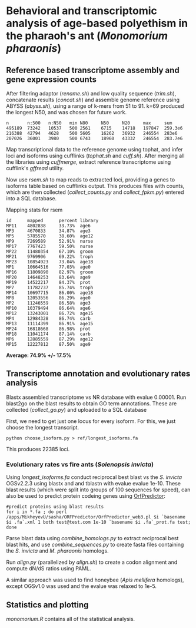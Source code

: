 # Behavioral and transcriptomic analysis of age-based polyethism in the pharaoh's ant (*Monomorium pharaonis*)

## Reference based transcriptome assembly and gene expression counts
After filtering adaptor (*rename.sh*) and low quality sequence (*trim.sh*), concatenate results (*concat.sh*) and assemble genome reference using ABYSS (*abyss.sh*), using a range of k-mers from 51 to 91. k=69 produced the longest N50, and was chosen for future work.

	n		n:500	n:N50	min	N80		N50		N20		max		sum
	495189	73242	10537	500	2561	6715	14718	197847	259.3e6
	216388	42794	4628	500	5605	16262	36932	246554	283e6
	207026	36001	3980	500	6743	18960	43332	246554	283.7e6

Map transcriptional data to the reference genome using tophat, and infer loci and isoforms using cufflinks (*tophat.sh* and *cuff.sh*). After merging all the libraries using *cuffmerge*, extract reference transcriptome using cufflink's *gffread* utility.

Now use *rsem.sh* to map reads to extracted loci, providing a genes to isoforms table based on cufflinks output. This produces files with counts, which are then collected (*collect_counts.py* and *collect_fpkm.py*) entered into a SQL database.

Mapping stats for rsem

	id  	mapped		percent	library
	MP11	4802838 	33.73%	age6
	MP3 	4670833 	34.87%	age3
	MP5 	5785570 	38.60%	age12
	MP9 	7269589 	52.91%	nurse
	MP17	7767423 	59.50%	nurse
	MP22	11480354	67.10%	groom
	MP21	9769906 	69.22%	troph
	MP23	10854923	73.04%	age18
	MP1 	10664516	77.03%	age0
	MP16	11809890	82.97%	groom
	MP20	14648253	83.64%	age9
	MP19	14522217	84.37%	prot
	MP7 	11782737	85.74%	troph
	MP14	10697715	86.00%	age18
	MP8 	12053556	86.29%	age0
	MP2 	11246559	86.58%	age3
	MP10	10379494	86.64%	age6
	MP12	13243001	86.72%	age15
	MP4 	12984328	86.74%	carb
	MP13	11114399	86.91%	age15
	MP24	16818668	86.98%	prot
	MP18	11041174	87.14%	carb
	MP6 	12885559	87.29%	age12
	MP15	12227812	87.50%	age9

**Average: 74.9% +/- 17.5%**

## Transcriptome annotation and evolutionary rates analysis

Blastx assembled transcriptome vs NR database with evalue 0.00001. Run blast2go on the blast results to obtain GO term annotations. These are collected (*collect_go.py*) and uploaded to a SQL database


First, we need to get just one locus for every isoform. For this, we just choose the longest transcript.

 	python choose_isoform.py > ref/longest_isoforms.fa

This produces 22385 loci.

### Evolutionary rates vs fire ants (*Solenopsis invicta*)
Using *longest_isoforms.fa* conduct reciprocal best blast vs the *S. invicta* OGSv2.2.3 using blastx and and tblastn with evalue evalue 1e-10. These blast results (which were split into groups of 100 sequences for speed), can also be used to predict protein codeing genes using [OrfPredictor](http://www.ncbi.nlm.nih.gov/pubmed/15980561):

	#predict proteins using blast results
	for i in *.fa ; do perl /apps/MikheyevU/sasha/ORFPredictor/OrfPredictor_web3.pl $i `basename $i .fa`.xml 1 both test@test.com 1e-10 `basename $i .fa`_prot.fa test; done

Parse blast data using *combine_homologs.py* to extract reciprocal best blast hits, and use *combine_sequences.py* to create fasta files containing the *S. invicta* and *M. pharaonis* homologs.

Run *align.py* (parallelized by *align.sh*) to create a codon alignment and compute dN/dS ratios using PAML.

A similar approach was used to find honeybee (*Apis mellifera* homologs), except OGSv1.0 was used and the evalue was relaxed to 1e-5.

## Statistics and plotting

*monomorium.R* contains all of the statistical analysis.

